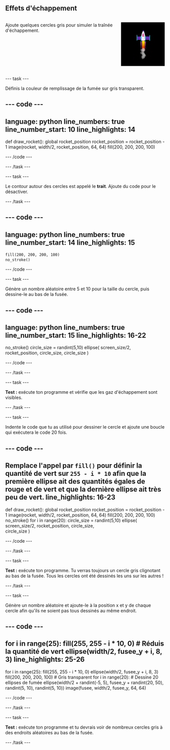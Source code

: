 ## Effets d'échappement

<div style="display: flex; flex-wrap: wrap">
<div style="flex-basis: 200px; flex-grow: 1; margin-right: 15px;">

Ajoute quelques cercles gris pour simuler la traînée d'échappement. 
</div>
<div>

![Une animation lente de l'effet de fumée.](images/rocket_smoke.gif)
</div>
</div>

--- task ---

Définis la couleur de remplissage de la fumée sur gris transparent.

--- code ---
---
language: python line_numbers: true line_number_start: 10
line_highlights: 14
---

def draw_rocket(): global rocket_position rocket_position = rocket_position - 1 image(rocket, width/2, rocket_position, 64, 64) fill(200, 200, 200, 100)

--- /code ---

--- /task ---


--- task ---

Le contour autour des cercles est appelé le **trait**. Ajoute du code pour le désactiver.


--- /task ---

--- code ---
---
language: python line_numbers: true line_number_start: 14
line_highlights: 15
---

    fill(200, 200, 200, 100) 
    no_stroke()


--- /code ---

--- task ---

Génère un nombre aléatoire entre 5 et 10 pour la taille du cercle, puis dessine-le au bas de la fusée.

--- code ---
---
language: python line_numbers: true line_number_start: 15
line_highlights: 16-22
---

no_stroke() circle_size = randint(5,10) ellipse( screen_size/2, rocket_position, circle_size, circle_size )

--- /code ---

--- /task ---

--- task ---

**Test :** exécute ton programme et vérifie que les gaz d'échappement sont visibles.

--- /task ---

--- task ---

Indente le code que tu as utilisé pour dessiner le cercle et ajoute une boucle qui exécutera le code 20 fois.

--- code ---
---
Remplace l'appel par `fill()` pour définir la quantité de vert sur `255 - i * 10` afin que la première ellipse ait des quantités égales de rouge et de vert et que la dernière ellipse ait très peu de vert.
line_highlights: 16-23
---

def draw_rocket(): global rocket_position rocket_position = rocket_position - 1 image(rocket, width/2, rocket_position, 64, 64) fill(200, 200, 200, 100) no_stroke() for i in range(20): circle_size = randint(5,10) ellipse( screen_size/2, rocket_position, circle_size,    
circle_size )


--- /code ---

--- /task ---

--- task ---

**Test :** exécute ton programme. Tu verras toujours un cercle gris clignotant au bas de la fusée. Tous les cercles ont été dessinés les uns sur les autres !

--- /task ---

--- task ---

Génère un nombre aléatoire et ajoute-le à la position x et y de chaque cercle afin qu'ils ne soient pas tous dessinés au même endroit.


--- code ---
---
for i in range(25): fill(255, 255 - i * 10, 0) # Réduis la quantité de vert ellipse(width/2, fusee_y + i, 8, 3)
line_highlights: 25-26
---

for i in range(25): fill(255, 255 - i * 10, 0) ellipse(width/2, fusee_y + i, 8, 3) fill(200, 200, 200, 100)  # Gris transparent for i in range(20):  # Dessine 20 ellipses de fumée ellipse(width/2 + randint(-5, 5), fusee_y + randint(20, 50), randint(5, 10), randint(5, 10)) image(fusee, width/2, fusee_y, 64, 64)

--- /code ---

--- /task ---


--- task ---

**Test :** exécute ton programme et tu devrais voir de nombreux cercles gris à des endroits aléatoires au bas de la fusée.

--- /task ---

